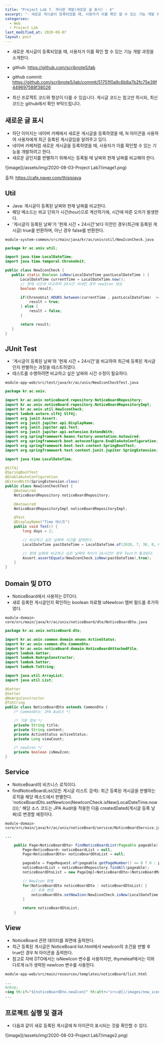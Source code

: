 ```yaml
---
title: "Project Lab 7. 게시판 개발(새로운 글 표시) - 4"
excerpt: "- 새로운 게시글이 등록되었을 때, 사용자가 이를 확인 할 수 있는 기능 개발 과정을 소개한다."
categories:
  - Web
  - Project Lab
last_modified_at: 2020-09-07
layout: post
---
```

- 새로운 게시글이 등록되었을 때, 사용자가 이를 확인 할 수 있는 기능 개발 과정을 소개한다.



- github: <https://github.com/scribnote5/lab>
- github commit: <https://github.com/scribnote5/lab/commit/51751f0a9c6b8a7b2fc75e39f449697588f38026>

- 최신 프로젝트 코드와 형상이 다를 수 있습니다. 게시글 코드는 참고만 하시되, 최신 코드는 github에서 확인 부탁드립니다.



## 새로운 글 표시
- 하단 이미지는 네이버 카페에서 새로운 게시글을 등록하였을 때, N 아이콘을 사용하여 사용자에게 최근 등록된 게시글임을 알려주고 있다.
- 네이버 카페처럼 새로운 게시글을 등록하였을 때, 사용자가 이를 확인할 수 있는 기능을 개발하려고 한다.
- 새로운 글인지를 판별하기 위해서는 등록될 때 날짜와 현재 날짜를 비교해야 한다.

![image](/assets/img/2020-08-03-Project Lab7/image1.png)

출처: <https://cafe.naver.com/thisisjava>



## Util
- Java: 게시글이 등록된 날짜와 현재 날짜를 비교한다.
- 해당 메소드는 비교 단위가 시간(hour)으로 계산하기에, 시간에 따른 오차가 발생한다.
- '게시글이 등록된 날짜'가 '현재 시간 + 24시간'보다 이전인 경우(최근에 등록된 게시글) true를 반환하며, 아닌 경우 false를 반환한다.

```
module-system-common/src/main/java/kr/ac/univ/util/NewIconCheck.java
```

```java
package kr.ac.univ.util;

import java.time.LocalDateTime;
import java.time.temporal.ChronoUnit;

public class NewIconCheck {
   public static Boolean isNew(LocalDateTime pastLocalDateTime ) {
       LocalDateTime currentTime = LocalDateTime.now();
       // 현재 시간과 비교하여 24시간 이내인 경우 newIcon 생성
       boolean result;

       if(ChronoUnit.HOURS.between(currentTime , pastLocalDateTime)  >= -24 ) {
           result = true;
       } else {
           result = false;
       }

       return result;
   }
}
```



## JUnit Test
- '게시글이 등록된 날짜'와 '현재 시간 + 24시간'을 비교하여 최근에 등록된 게시글인지 판별하는 과정을 테스트하였다.
- 테스트를 수행하려면 비교하고 싶은 날짜와 시간 수정이 필요하다.

```
module-app-web/src/test/java/kr/ac/univ/NewIconCheckTest.java
```

```java
package kr.ac.univ;

import kr.ac.univ.noticeBoard.repository.NoticeBoardRepository;
import kr.ac.univ.noticeBoard.repository.NoticeBoardRepositoryImpl;
import kr.ac.univ.util.NewIconCheck;
import lombok.extern.slf4j.Slf4j;
import org.junit.Assert;
import org.junit.jupiter.api.DisplayName;
import org.junit.jupiter.api.Test;
import org.junit.jupiter.api.extension.ExtendWith;
import org.springframework.beans.factory.annotation.Autowired;
import org.springframework.boot.autoconfigure.EnableAutoConfiguration;
import org.springframework.boot.test.context.SpringBootTest;
import org.springframework.test.context.junit.jupiter.SpringExtension;

import java.time.LocalDateTime;

@Slf4j
@SpringBootTest
@EnableAutoConfiguration
@ExtendWith(SpringExtension.class)
public class NewIconCheckTest {
    @Autowired
    NoticeBoardRepository noticeBoardRepository;

    @Autowired
    NoticeBoardRepositoryImpl noticeBoardRepositoryImpl;

    @Test
    @DisplayName("Time 테스트")
    public void Test() {
        long days = 2;

        // 비교하고 싶은 날짜와 시간을 입력한다.
        LocalDateTime pastDateTime = LocalDateTime.of(2020, 7, 30, 0, 0, 0, 0);

        // 현재 날짜와 비교하고 싶은 날짜의 차이가 24시간인 경우 Test가 통과된다.
        Assert.assertEquals(NewIconCheck.isNew(pastDateTime),true);
    }
}
```



## Domain 및 DTO
- NoticeBoard에서 사용하는 DTO다.
- 새로 등록한 게시글인지 확인하는 boolean 자료형 isNewIcon 멤버 필드를 추가하였다.

```
module-domain-core/src/main/java/kr/ac/univ/noticeBoard/dto/NoticeBoardDto.java
```

```java
package kr.ac.univ.noticeBoard.dto;

import kr.ac.univ.common.domain.enums.ActiveStatus;
import kr.ac.univ.common.dto.CommonDto;
import kr.ac.univ.noticeBoard.domain.NoticeBoardAttachedFile;
import lombok.Getter;
import lombok.NoArgsConstructor;
import lombok.Setter;
import lombok.ToString;

import java.util.ArrayList;
import java.util.List;

@Getter
@Setter
@NoArgsConstructor
@ToString
public class NoticeBoardDto extends CommonDto {
    /* CommonDto: JPA Audit */

    /* 기본 정보 */
    private String title;
    private String content;
    private ActiveStatus activeStatus;
    private Long viewCount;

    /* newIcon */
    private boolean isNewIcon;
}
```



## Service
- NoticeBoard의 비즈니스 로직이다.
- findNoticeBoardList(모든 게시글 리스트 검색): 최근 등록된 게시글을 판별하는 로직을 해당  메소드에서 판별한다. 'noticeBoardDto.setNewIcon(NewIconCheck.isNew(LocalDateTime.now()));' 해당 소스 코드는 JPA Audit을 적용한 다음 createdDated(게시글 등록 날짜)로 변경할 예정이다.

```
module-domain-core/src/main/java/kr/ac/univ/noticeBoard/service/NoticeBoardService.java
```

```java
...

    public Page<NoticeBoardDto> findNoticeBoardList(Pageable pageable) {
        Page<NoticeBoard> noticeBoardList = null;
        Page<NoticeBoardDto> noticeBoardDtoList = null;

        pageable = PageRequest.of(pageable.getPageNumber() <= 0 ? 0 : pageable.getPageNumber() - 1, pageable.getPageSize(), Sort.Direction.DESC, "idx");
        noticeBoardList = noticeBoardRepository.findAll(pageable);
        noticeBoardDtoList = new PageImpl<NoticeBoardDto>(NoticeBoardMapper.INSTANCE.toDto(noticeBoardList.getContent()), pageable, noticeBoardList.getTotalElements());

        // NewIcon 판별
        for(NoticeBoardDto noticeBoardDto : noticeBoardDtoList) {
            // 추후 변경
            noticeBoardDto.setNewIcon(NewIconCheck.isNew(LocalDateTime.now()));
        }

        return noticeBoardDtoList;
    }
```



## View
- NoticeBoard 관련 데이터를 화면에 출력한다.
- 최근 등록된 게시글은 NoticeBoard list.html에서 newIcon의 조건을 판별 후 true인 경우 N 아이콘을 출력한다.
- 참고로 자바 DTO에서는 isNewIcon 변수를 사용하지만, thymeleaf에서는 이와 다르게 is가 생략된 newIcon 변수를 사용한다.

```
module-app-web/src/main/resources/templates/noticeBoard/list.html
```

```html
...
&nbsp;
<img th:if="${noticeBoardDto.newIcon}" th:attr="src=@{|/images/new_icon.png|}" th:style="'width: 15px; height: 15px'" />
...
```



## 프로젝트 실행 및 결과
- 다음과 같이 새로 등록된 게시글에 N 아이콘이 표시되는 것을 확인할 수 있다.

![image](/assets/img/2020-08-03-Project Lab7/image2.png)
